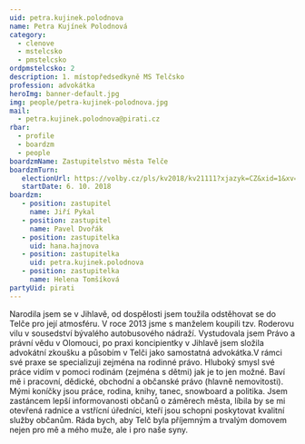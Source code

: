 ```yaml
---
uid: petra.kujinek.polodnova
name: Petra Kujínek Polodnová
category:
  - clenove
  - mstelcsko
  - pmstelcsko
ordpmstelcsko: 2
description: 1. místopředsedkyně MS Telčsko
profession: advokátka
heroImg: banner-default.jpg
img: people/petra-kujinek-polodnova.jpg
mail:
  - petra.kujinek.polodnova@pirati.cz
rbar:
  - profile
  - boardzm
  - people
boardzmName: Zastupitelstvo města Telče
boardzmTurn:
   electionUrl: https://volby.cz/pls/kv2018/kv21111?xjazyk=CZ&xid=1&xv=23&xdz=2&xnumnuts=6102&xobec=588024&xstrana=0&xstat=0&xodkaz=1
   startDate: 6. 10. 2018
boardzm:
   - position: zastupitel
     name: Jiří Pykal
   - position: zastupitel
     name: Pavel Dvořák
   - position: zastupitelka
     uid: hana.hajnova
   - position: zastupitelka
     uid: petra.kujinek.polodnova
   - position: zastupitelka
     name: Helena Tomšíková
partyUid: pirati
---
```


Narodila jsem se v Jihlavě, od dospělosti jsem toužila odstěhovat se do Telče pro její atmosféru. V roce 2013 jsme s manželem koupili tzv. Roderovu vilu v sousedství bývalého autobusového nádraží. Vystudovala jsem Právo a právní vědu v Olomouci, po praxi koncipientky v Jihlavě jsem složila advokátní zkoušku a působím v Telči jako samostatná advokátka.V rámci své praxe se specializuji zejména na rodinné právo. Hluboký smysl své práce vidím v pomoci rodinám (zejména s dětmi) jak je to jen možné. Baví mě i pracovní, dědické, obchodní a občanské právo (hlavně nemovitosti). Mými koníčky jsou práce, rodina, knihy, tanec, snowboard a politika. Jsem zastáncem lepší informovanosti občanů o záměrech města, líbila by se mi otevřená radnice a vstřícní úředníci, kteří jsou schopni poskytovat kvalitní služby občanům. Ráda bych, aby Telč byla příjemným a trvalým domovem nejen pro mě a mého muže, ale i pro naše syny.
